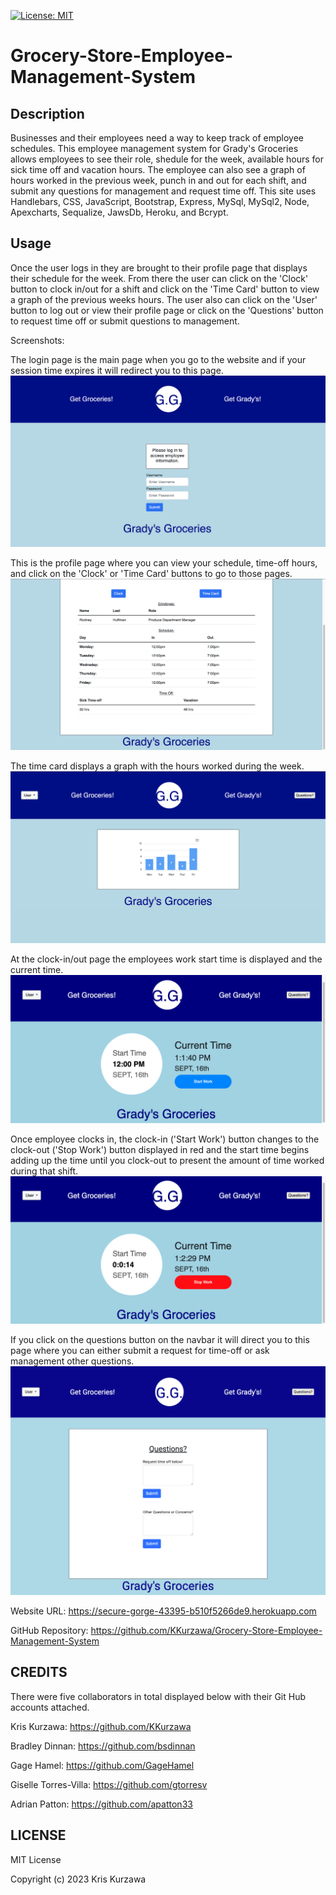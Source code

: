 [![License: MIT](https://img.shields.io/badge/License-MIT-yellow.svg)](https://opensource.org/licenses/MIT)
# Grocery-Store-Employee-Management-System

## Description

Businesses and their employees need a way to keep track of employee schedules.  This employee management system for Grady's Groceries allows employees to see their role, shedule for the week, available hours for sick time off and vacation hours.  The employee can also see a graph of hours worked in the previous week, punch in and out for each shift, and submit any questions for management and request time off.  This site uses Handlebars, CSS, JavaScript, Bootstrap, Express, MySql, MySql2, Node, Apexcharts, Sequalize, JawsDb, Heroku, and Bcrypt.

## Usage

Once the user logs in they are brought to their profile page that displays their schedule for the week.  From there the user can click on the 'Clock' button to clock in/out for a shift and click on the 'Time Card' button to view a graph of the previous weeks hours. The user also can click on the 'User' button to log out or view their profile page or click on the 'Questions' button to request time off or submit questions to management.

Screenshots:

The login page is the main page when you go to the website and if your session time expires it will redirect you to this page.
![Login](./assets/images/Login.png)

This is the profile page where you can view your schedule, time-off hours, and click on the 'Clock' or 'Time Card' buttons to go to those pages.
![Profile](./assets/images/Profile.png)

The time card displays a graph with the hours worked during the week.
![Timecard](./assets/images/Timecard.png)

At the clock-in/out page the employees work start time is displayed and the current time.
![Clock1](./assets/images/Clock1.png)

Once employee clocks in, the clock-in ('Start Work') button changes to the clock-out ('Stop Work') button displayed in red and the start time begins adding up the time until you clock-out to present the amount of time worked during that shift.
![Clock2](./assets/images/Clock2.png)

If you click on the questions button on the navbar it will direct you to this page where you can either submit a request for time-off or ask management other questions.
![Questions](./assets/images/questions.png)

Website URL: https://secure-gorge-43395-b510f5266de9.herokuapp.com

GitHub Repository: https://github.com/KKurzawa/Grocery-Store-Employee-Management-System

## CREDITS

There were five collaborators in total displayed below with their Git Hub accounts attached.

Kris Kurzawa: https://github.com/KKurzawa

Bradley Dinnan: https://github.com/bsdinnan

Gage Hamel: https://github.com/GageHamel

Giselle Torres-Villa: https://github.com/gtorresv

Adrian Patton: https://github.com/apatton33

## LICENSE

MIT License

Copyright (c) 2023 Kris Kurzawa

